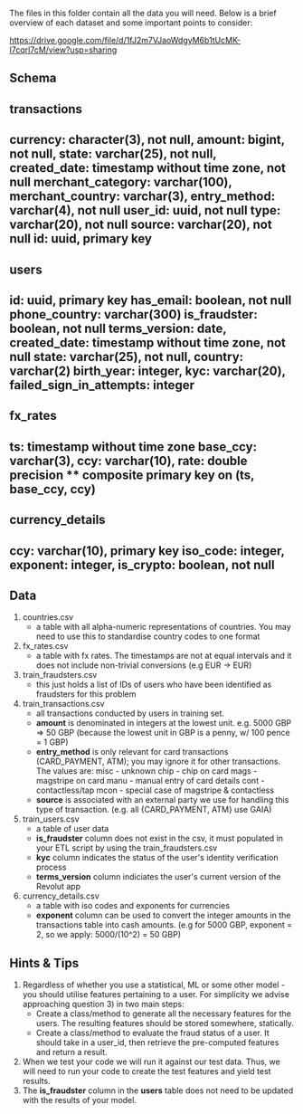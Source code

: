 The files in this folder contain all the data you will need. Below is a brief overview of each dataset and some important points to consider:

https://drive.google.com/file/d/1fJ2m7VJaoWdgyM6b1tUcMK-I7cqrl7cM/view?usp=sharing

## Schema
transactions
--------------
currency: character(3), not null,
amount: bigint, not null,
state: varchar(25), not null,
created_date: timestamp without time zone, not null
merchant_category: varchar(100),
merchant_country: varchar(3),
entry_method: varchar(4),  not null
user_id: uuid, not null
type: varchar(20), not null
source: varchar(20), not null
id: uuid, primary key
--------------

users
--------------
id: uuid, primary key
has_email: boolean, not null
phone_country: varchar(300)
is_fraudster: boolean, not null
terms_version: date,
created_date: timestamp without time zone, not null
state: varchar(25), not null,
country: varchar(2)
birth_year: integer,
kyc: varchar(20),
failed_sign_in_attempts: integer
--------------

fx_rates
--------------
ts: timestamp without time zone
base_ccy: varchar(3),
ccy: varchar(10),
rate: double precision
** composite primary key on (ts, base_ccy, ccy)
--------------

currency_details
--------------
ccy: varchar(10), primary key
iso_code: integer,
exponent: integer,
is_crypto: boolean, not null
--------------



## Data
1. countries.csv
	- a table with all alpha-numeric representations of countries. You may need to use this to standardise country codes to one format
2. fx_rates.csv
	- a table with fx rates. The timestamps are not at equal intervals and it does not include non-trivial conversions (e.g EUR -> EUR)
3. train_fraudsters.csv
	- this just holds a list of IDs of users who have been identified as fraudsters for this problem
4. train_transactions.csv
	- all transactions conducted by users in training set.
	- **amount** is denominated in integers at the lowest unit. e.g. 5000 GBP => 50 GBP (because the lowest unit in GBP is a penny, w/ 100 pence = 1 GBP)
	- **entry_method** is only relevant for card transactions (CARD_PAYMENT, ATM); you may ignore it for other transactions. The values are:
		misc - unknown
		chip - chip on card
		mags - magstripe on card
		manu - manual entry of card details
		cont - contactless/tap 
		mcon - special case of magstripe & contactless
	- **source** is associated with an external party we use for handling this type of transaction. (e.g. all {CARD_PAYMENT, ATM} use GAIA)
5. train_users.csv
	- a table of user data
	- **is_fraudster** column does not exist in the csv, it must populated in your ETL script by using the train_fraudsters.csv
	- **kyc** column indicates the status of the user's identity verification process
	- **terms_version** column indiciates the user's current version of the Revolut app
6. currency_details.csv
	- a table with iso codes and exponents for currencies
	- **exponent** column can be used to convert the integer amounts in the transactions table into cash amounts. (e.g for 5000 GBP, exponent = 2, so we apply: 5000/(10^2) = 50 GBP)


## Hints & Tips
1. Regardless of whether you use a statistical, ML or some other model - you should utilise features pertaining to a user. For simplicity we advise approaching question 3) in two main steps:
	* Create a class/method to generate all the necessary features for the users. The resulting features should be stored somewhere, statically.
	* Create a class/method to evaluate the fraud status of a user. It should take in a user_id, then retrieve the pre-computed features and return a result.
2. When we test your code we will run it against our test data. Thus, we will need to run your code to create the test features and yield test results.
3. The **is_fraudster** column in the **users** table does not need to be updated with the results of your model.